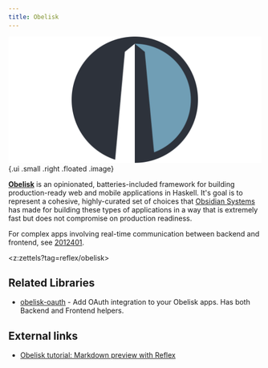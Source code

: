 ```yaml
---
title: Obelisk
---
```


![](https://github.com/obsidiansystems/obelisk/raw/develop/docs/obelisk-logo-640.png){.ui .small .right .floated .image}

[**Obelisk**](https://github.com/obsidiansystems/obelisk) is an opinionated, batteries-included framework for building production-ready web and mobile applications in Haskell. It's goal is to represent a cohesive, highly-curated set of choices that [Obsidian Systems](https://obsidian.systems/) has made for building these types of applications in a way that is extremely fast but does not compromise on production readiness.

For complex apps involving real-time communication between backend and frontend, see [2012401](z://rhyolite).

<z:zettels?tag=reflex/obelisk>

## Related Libraries

* [obelisk-oauth](https://github.com/obsidiansystems/obelisk-oauth) - Add OAuth integration to your Obelisk apps. Has both Backend and Frontend helpers. 

## External links

- [Obelisk tutorial: Markdown preview with Reflex](https://www.srid.ca/fa9766e6.html)
